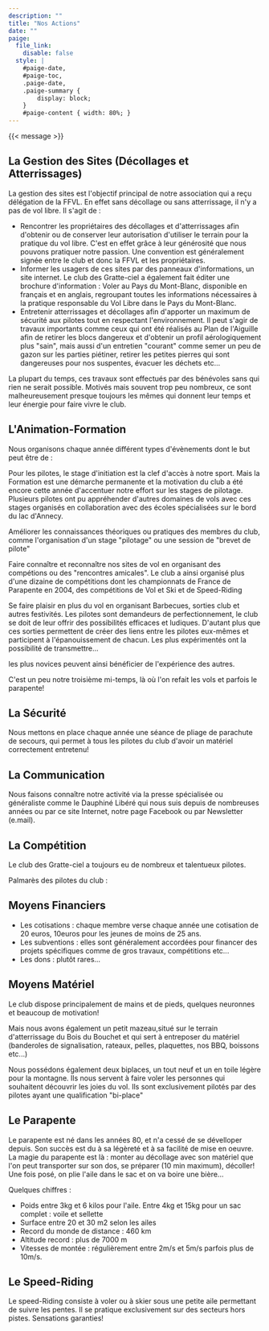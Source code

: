 ```yaml
---
description: ""
title: "Nos Actions"
date: ""
paige:
  file_link:
    disable: false
  style: |
    #paige-date,
    #paige-toc,
    .paige-date,
    .paige-summary {
        display: block;
    }
    #paige-content { width: 80%; }
---
```


{{< message >}}

## La Gestion des Sites (Décollages et Atterrissages)
La gestion des sites est l'objectif principal de notre association qui a reçu délégation de la FFVL. En effet sans décollage ou sans atterrissage, il n'y a pas de vol libre. Il s'agit de :

* Rencontrer les propriétaires des décollages et d'atterrissages afin d'obtenir ou de conserver leur autorisation d'utiliser le terrain pour la pratique du vol libre. C'est en effet grâce à leur générosité que nous pouvons pratiquer notre passion. Une convention est généralement signée entre le club et donc la FFVL et les propriétaires.
*  Informer les usagers de ces sites par des panneaux d'informations, un site internet. Le club des Gratte-ciel a également fait éditer une brochure d'information : Voler au Pays du Mont-Blanc, disponible en français et en anglais, regroupant toutes les informations nécessaires à la pratique responsable du Vol Libre dans le Pays du Mont-Blanc.
* Entretenir atterrissages et décollages afin d'apporter un maximum de sécurité aux pilotes tout en respectant l'environnement. Il peut s'agir de travaux importants comme ceux qui ont été réalisés au Plan de l'Aiguille afin de retirer les blocs dangereux et d'obtenir un profil aérologiquement plus "sain", mais aussi d'un entretien "courant" comme semer un peu de gazon sur les parties piétiner, retirer les petites pierres qui sont dangereuses pour nos suspentes, évacuer les déchets etc...

La plupart du temps, ces travaux sont effectués par des bénévoles sans qui rien ne serait possible. Motivés mais souvent trop peu nombreux, ce sont malheureusement presque toujours les mêmes qui donnent leur temps et leur énergie pour faire vivre le club.

## L'Animation-Formation
Nous organisons chaque année différent types d'évènements dont le but peut être de :

Pour les pilotes, le stage d'initiation est la clef d'accès à notre sport.
Mais la Formation est une démarche permanente et la motivation du club a été encore cette année d'accentuer notre effort sur les stages de pilotage. Plusieurs pilotes ont pu appréhender d'autres domaines de vols avec ces stages organisés en collaboration avec des écoles spécialisées sur le bord du  lac d'Annecy.
     
Améliorer les connaissances théoriques ou pratiques des membres du club, comme l'organisation d'un stage "pilotage" ou une session de "brevet de pilote"

Faire connaître et reconnaître nos sites de vol en organisant des compétions ou des "rencontres amicales". Le club a ainsi organisé plus d'une dizaine de compétitions dont les championnats de France de Parapente en 2004, des compétitions de Vol et Ski et de Speed-Riding

Se faire plaisir en plus du vol en organisant Barbecues, sorties club et autres festivités. Les pilotes sont demandeurs de perfectionnement, le club se doit de leur offrir des possibilités efficaces et ludiques. D'autant plus que ces sorties permettent de créer des liens entre les pilotes eux-mêmes et participent à l'épanouissement de chacun.
Les plus expérimentés ont la possibilité de transmettre...                                                         

les plus novices peuvent ainsi bénéficier de l'expérience des autres.                                

C'est un peu notre troisième mi-temps, là où l'on refait les vols et parfois le parapente!

## La Sécurité
Nous mettons en place chaque année une séance de pliage de parachute de secours, qui permet à tous les pilotes du club d'avoir un matériel correctement entretenu!

## La Communication
Nous faisons connaître notre activité via la presse spécialisée ou généraliste comme le Dauphiné Libéré qui nous suis depuis de nombreuses années ou par ce site Internet, notre page Facebook ou par Newsletter (e.mail).

## La Compétition
Le club des Gratte-ciel a toujours eu de nombreux et talentueux pilotes.

Palmarès des pilotes du club :

## Moyens Financiers
* Les cotisations : chaque membre verse chaque année une cotisation de 20 euros, 10euros pour les jeunes de moins de 25 ans.
* Les subventions : elles sont généralement accordées pour financer des projets spécifiques comme de gros travaux, compétitions etc...
* Les dons : plutôt rares...

## Moyens Matériel
Le club dispose principalement de mains et de pieds, quelques neuronnes et beaucoup de motivation!

Mais nous avons également un petit mazeau,situé sur le terrain d'atterrissage du Bois du Bouchet et qui sert à entreposer du matériel (banderoles de signalisation, rateaux, pelles, plaquettes, nos BBQ, boissons etc...)

Nous possédons également deux biplaces, un tout neuf et un en toile légère pour la montagne. Ils nous servent à faire voler les personnes qui souhaitent découvrir les joies du vol. Ils sont exclusivement pilotés par des pilotes ayant une qualification "bi-place"

## Le Parapente
Le parapente est né dans les années 80, et n'a cessé de se dévelloper depuis. Son succès est du à sa légèreté et à sa facilité de mise en oeuvre. La magie du parapente est là : monter au décollage avec son matériel que l'on peut transporter sur son dos, se préparer (10 min maximum), décoller! Une fois posé, on plie l'aile dans le sac et on va boire une bière...

Quelques chiffres :

* Poids entre 3kg et 6 kilos pour l'aile. Entre 4kg et 15kg pour un sac complet : voile et sellette
* Surface entre 20 et 30 m2 selon les ailes
* Record du monde de distance : 460 km
* Altitude record : plus de 7000 m
* Vitesses de montée : régulièrement entre 2m/s et 5m/s parfois plus de 10m/s.

## Le Speed-Riding
Le speed-Riding consiste à voler ou à skier sous une petite aile permettant de suivre les pentes. Il se pratique exclusivement sur des secteurs hors pistes. Sensations garanties!

